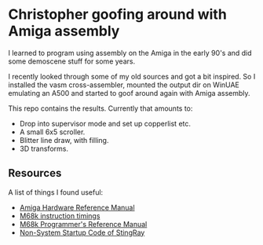 # Christopher goofing around with Amiga assembly

I learned to program using assembly on the Amiga in the early 90's and did some demoscene stuff for some years.

I recently looked through some of my old sources and got a bit inspired. So I installed the vasm cross-assembler, mounted the output dir on WinUAE emulating an A500 and started to goof around again with Amiga assembly.

This repo contains the results. Currently that amounts to:
- Drop into supervisor mode and set up copperlist etc.
- A small 6x5 scroller.
- Blitter line draw, with filling.
- 3D transforms.

## Resources

A list of things I found useful:
- [Amiga Hardware Reference Manual](http://amigadev.elowar.com/read/ADCD_2.1/Hardware_Manual_guide/node0000.html)
- [M68k instruction timings](https://wiki.neogeodev.org/index.php?title=68k_instructions_timings)
- [M68k Programmer's Reference Manual](https://www.nxp.com/files-static/archives/doc/ref_manual/M68000PRM.pdf)
- [Non-System Startup Code of StingRay](http://stingray.untergrund.net/MiniStartup.s)
